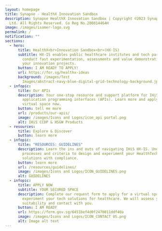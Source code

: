 ```yaml
---
layout: homepage
title: Synapxe - HealthX Innovation Sandbox
description: Synapxe HealthX Innovation Sandbox | Copyright ©2023 Synapxe Pte
  Ltd. All Rights Reserved. Co Reg No.200814464H
image: /images/isomer-logo.svg
permalink: /
notification: ""
sections:
  - hero:
      title: HealthX<br>Innovation Sandbox<br>(HX-IS)
      subtitle: HX-IS enables public healthcare institutes and tech partners to
        conduct fast experimentation, assessments and value demonstrations for
        your innovation projects.
      button: I AM READY TO APPLY!
      url: https://for.sg/healthx-ideas
      background: /images/Test
        Images/abstract-navy-blue-digital-grid-technology-background.jpeg
  - infopic:
      title: Our APIs
      description: Your one-stop resource and support platform for IHiS managed
        application programming interfaces (APIs). Learn more and apply for a
        virtual space now.
      button: tell me more
      url: /products/our-apis/
      image: /images/Icons and Logos/icon_api portal.png
      alt: IHiS CCDP & HSGW Products
  - resources:
      title: Explore & Discover
      button: learn more
  - infopic:
      title: "RESOURCES: GUIDELINES"
      description: Learn the ins and outs of navigating IHiS HX-IS. Understand the
        processes and criteria to design and experiment your HealthTech
        solutions with compliance.
      button: learn more
      url: /resources/guidelines/
      image: /images/Icons and Logos/ICON_GUIDELINES.png
      alt: GUIDELINES
  - infopic:
      title: APPLY NOW
      subtitle: YOUR SECURED SPACE
      description: Complete our request form to apply for a virtual space to
        experiment your tech solutions for healthcare. We will assess your
        suitability and contact with you.
      button: I AM READY
      url: https://form.gov.sg/6451bef4d0f2470011ddf40a
      image: /images/Icons and Logos/ICON_CONTACT US.png
      alt: Image alt text
---
```

